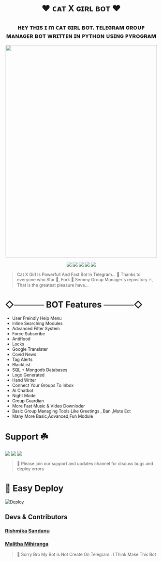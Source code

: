 <h1 align="center"> 
    ❤️  ᴄᴀᴛ X ɢɪʀʟ ʙᴏᴛ  ❤️
</h1>
 <h2 align="center"> 
    ʜᴇʏ ᴛʜɪs ɪ m ᴄᴀᴛ ɢɪʀʟ ʙᴏᴛ. ᴛᴇʟᴇɢʀᴀᴍ ɢʀᴏᴜᴘ ᴍᴀɴᴀɢᴇʀ ʙᴏᴛ ᴡʀɪᴛᴛᴇɴ ɪɴ ᴘʏᴛʜᴏɴ ᴜsɪɴɢ ᴘʏʀᴏɢʀᴀᴍ
</h2>
<p align="center"><a href="https://github.com/RishBropromax/Cat-Girl-Bot"><img src="https://telegra.ph/file/a5cda781d0f763e4a5f7f.jpg"width="500" height="700"</a></p>
 
<p align="center">
    <a href="https://github.com/RishBropromax/Cat-Girl-Bot"> <img src="https://img.shields.io/github/repo-size/RishBropromax/Cat-Girl-Bot?color=orange&logo=github&logoColor=green&style=for-the-badge" /></a>
    <a href="https://github.com/RishBropromax/Cat-Girl-Bot/commits/"> <img src="https://img.shields.io/github/last-commit/RishBropromax/Cat-Girl-Bot?color=brown&logo=github&logoColor=green&style=for-the-badge" /></a>
    <a href="https://github.com/RishBropromax/Cat-Girl-Bot/issues"> <img src="https://img.shields.io/github/issues/RishBropromax/Cat-Girl-Bot?color=blueviolet&logo=github&logoColor=green&style=for-the-badge" /></a>
    <a href="https://github.com/RishBropromax/Cat-Girl-Bot/network/members"> <img src="https://img.shields.io/github/forks/Team-Semmy/Semmy-Group-Manager?color=red&logo=github&logoColor=green&style=for-the-badge" /></a>  
    <a href="https://pypi.org/project/Telethon/"> <img src="https://img.shields.io/pypi/v/telethon?color=yellow&label=telethon&logo=python&logoColor=green&style=for-the-badge" /></a>
</p>

>Cat X Girl Is Powerfull And Fast Bot In Telegram... 🌹 Thanks to everyone who Star 🌟, Fork 🍂 Semmy Group Manager's repository 🔥, That is the greatest pleasure have... <br>


# ◇───── BOT Features ─────◇

- User Freindly Help Menu 
- Inline Searching Modules
- Advanced Filter System
- Force Subscribe 
- Antiflood
- Locks
- Google Translater
- Covid News
- Tag Alerts 
- BlackList
- SQL + Mongodb Databases
- Logo Generated
- Hand Writer
- Connect Your Groups To Inbox
- Ai Chatbot
- Night Mode
- Group Guardian
- More Fast Music & Video Downloder
- Basic Group Managing Tools Like Greetings , Ban ,Mute Ect
- Many More Basic,Advanced,Fun Module

#  Support ☘️
<a href="https://t.me/CatXGirlNews"><img src="https://img.shields.io/badge/Join-CatXGirl%20News-red.svg?logo=Telegram"></a>
<a href="t.me/CatXGirlSupport"><img src="https://img.shields.io/badge/Join-CatXGirl%20Support-blue.svg?logo=telegram"></a>
<a href="https://t.me/SLBotZone"><img src="https://img.shields.io/badge/Join-SlBotZone%20Support-green.svg?logo=Telegram"></a>

> 🍁 Please join our support and updates channel for discuss bugs and deploy errors

# 🏃‍ Easy Deploy 

[![Deploy](https://www.herokucdn.com/deploy/button.svg)](https://heroku.com/deploy?template=https://github.com/RishBropromax/Cat-Girl-Bot)

## Devs & Contributors

### <a href="https://github.com/RishbroPromax"/>Rishmika Sandanu</a> 
### <a href="https://github.com/iSamrt-boi"/>Malitha Mihiranga</a>


> 🌷 Sorry Bro My Bot is Not Create On Telegram.. I Think Make This Bot




